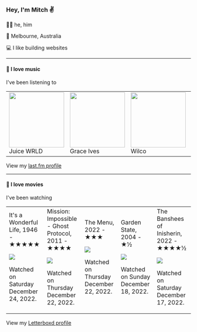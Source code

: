 <article><h3>Hey, I&#x27;m Mitch ✌️</h3><section><p>🙆‍♂️ he, him</p><p>📍 Melbourne, Australia</p><p>💻 I like building websites</p></section><hr/><section><h4>💽 I love music</h4><p>I&#x27;ve been listening to</p><table><tbody><td><img src="https://lastfm.freetls.fastly.net/i/u/174s/cb8e41ecc96f769575babd440b81e795.png" height="150px" alt="" role="presentation"/><br/>Juice WRLD</td><td><img src="https://lastfm.freetls.fastly.net/i/u/174s/5394d0e0b39b5e69f239b3af20123770.png" height="150px" alt="" role="presentation"/><br/>Grace Ives</td><td><img src="https://lastfm.freetls.fastly.net/i/u/174s/b30dc63512734459a046814175ef8193.png" height="150px" alt="" role="presentation"/><br/>Wilco</td><td><img src="https://lastfm.freetls.fastly.net/i/u/174s/2666bdc9b7264b799f8a882e471cd62e.png" height="150px" alt="" role="presentation"/><br/>The 1975</td><td><img src="https://lastfm.freetls.fastly.net/i/u/174s/ddbef24ddf79302be4c79d6cdc9f77e1.png" height="150px" alt="" role="presentation"/><br/>David Bowie</td></tbody></table><span>View my <a href="https://www.last.fm/user/mylsb">last.fm profile</a></span></section><hr/><section><h4>📼 I love movies</h4><p>I&#x27;ve been watching</p><table><tbody><td>It&#x27;s a Wonderful Life, 1946 - ★★★★★<br/><span> <p><img src="https://a.ltrbxd.com/resized/film-poster/5/0/9/4/9/50949-it-s-a-wonderful-life-0-600-0-900-crop.jpg?v=64b72dd083"/></p> <p>Watched on Saturday December 24, 2022.</p> </span></td><td>Mission: Impossible - Ghost Protocol, 2011 - ★★★★<br/><span> <p><img src="https://a.ltrbxd.com/resized/sm/upload/mi/dr/zr/6r/e3SnEE5ug02TsH86H6EF30laHjO-0-600-0-900-crop.jpg?v=7a2d316f72"/></p> <p>Watched on Thursday December 22, 2022.</p> </span></td><td>The Menu, 2022 - ★★★<br/><span> <p><img src="https://a.ltrbxd.com/resized/film-poster/5/2/1/3/2/3/521323-the-menu-0-600-0-900-crop.jpg?v=d00a0d03a8"/></p> <p>Watched on Thursday December 22, 2022.</p> </span></td><td>Garden State, 2004 - ★½<br/><span> <p><img src="https://a.ltrbxd.com/resized/film-poster/5/1/6/8/9/51689-garden-state-0-600-0-900-crop.jpg?v=de19ae4a38"/></p> <p>Watched on Sunday December 18, 2022.</p> </span></td><td>The Banshees of Inisherin, 2022 - ★★★★½<br/><span> <p><img src="https://a.ltrbxd.com/resized/film-poster/5/9/8/8/8/2/598882-the-banshees-of-inisherin-0-600-0-900-crop.jpg?v=933f9af6e7"/></p> <p>Watched on Saturday December 17, 2022.</p> </span></td></tbody></table><span>View my <a href="https://letterboxd.com/myslab/">Letterboxd profile</a></span></section></article>